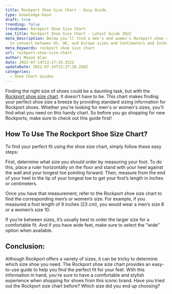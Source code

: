 ```yaml
---
title: Rockport Shoe Size Chart - Easy Guide
type: knowledge-base
draft: true
trending: false
trendname: Rockport Shoe Size Chart
seo_title: Rockport Shoe Size Chart - Latest Guide 2022
meta_Description: Below you'll find a men's and women's Rockport shoe size chart
  to convert between US, UK, and Europe sizes and Centimeters and Inches.
meta_Keywords: rockport shoe size chart
url: rockport-shoe-size-chart
author: Mason Alan
date: 2022-07-14T13:27:19.252Z
updateDate: 2022-07-14T13:27:20.268Z
categories:
  - Shoe Chart Guides
---
```

Finding the right size of shoes could be a daunting task, but with the <a href="https://shoesspy.com/rockport-shoe-size-chart" target="_blank" rel="noopener">Rockport shoe size chart</a>. It doesn't have to be. This chart makes finding your perfect shoe size a breeze by providing standard sizing information for Rockport shoes. Whether you're looking for men's or women's sizes, you'll find what you need on this handy chart. So before you go shopping for new Rockports, make sure to check out this guide first!

## **How To Use The Rockport Shoe Size Chart?**

To find your perfect fit using the shoe size chart, simply follow these easy steps: 

First, determine what size you should order by measuring your foot. To do this, place a ruler horizontally on the floor and stand with your heel against the wall and your longest toe pointing forward. Then, measure from the end of your heel to the tip of your longest toe to get your foot’s length in inches or centimeters. 

Once you have that measurement, refer to the Rockport shoe size chart to find the corresponding men’s or women’s size. For example, if you measured a foot length of 9 inches (23 cm), you would wear a men’s size 8 or a women’s size 10. 

If you’re between sizes, it’s usually best to order the larger size for a comfortable fit. And if you have wide feet, make sure to select the “wide” option when available.

## **Conclusion:**

Although Rockport offers a variety of sizes, it can be tricky to determine which size shoe you need. The Rockport shoe size chart provides an easy-to-use guide to help you find the perfect fit for your feet. With this information in hand, you're sure to have a comfortable and stylish experience when shopping for shoes from this iconic brand. Have you tried out the Rockport size chart before? Which size did you end up choosing?